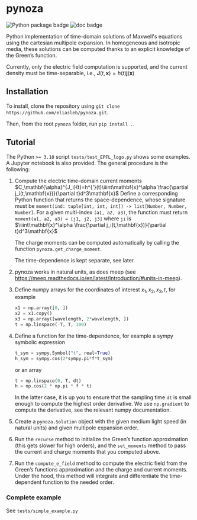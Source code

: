 # pynoza
![Python package badge](https://github.com/eliasleb/pynoza/actions/workflows/master.yml/badge.svg)
![doc badge](https://readthedocs.org/projects/pynoza/badge/?version=latest)

Python implementation of time-domain solutions of Maxwell's equations using the cartesian multipole expansion. In homogeneous and isotropic media, these solutions can be computed thanks to an explicit knowledge of the Green’s function.

Currently, only the electric field computation is supported, and the current density must be time-separable, i.e., $\mathbf{J}(t,\mathbf{x})=h(t)\mathbf{j}(\mathbf{x})$

## Installation
To install, clone the repository using `git clone https://github.com/eliasleb/pynoza.git`.

Then, from the root `pynoza` folder, run `pip install .`.

## Tutorial

The Python `>= 3.10` script `tests/test_EPFL_logo.py` shows some examples. A Jupyter notebook is also provided. The general procedure is the following:

1. Compute the electric time-domain current moments 
   $C_\mathbf{\alpha}^{J_i}(t)=h^{'}(t)\iiint\mathbf{x}^\alpha \frac{\partial j_i(t,\mathbf{x})}{\partial t}d^3\mathbf{x}$ 
   Define a corresponding Python function that returns the space-dependence, whose signature must be 
   `moment(ind: tuple[int, int, int]) -> list[Number, Number, Number]`. For a given multi-index `(a1, a2, a3)`, the 
   function must return `moment(a1, a2, a3) = [j1, j2, j3]` where `ji` is  
   $\iiint\mathbf{x}^\alpha \frac{\partial j_i(t,\mathbf{x})}{\partial t}d^3\mathbf{x}$ 

   The charge moments can be computed automatically by calling the function `pynoza.get_charge_moment`.
   
   The time-dependence is kept separate, see later.

2. pynoza works in natural units, as does meep (see https://meep.readthedocs.io/en/latest/Introduction/#units-in-meep).

3. Define numpy arrays for the coordinates of interest $x_1,x_2,x_3,t$, for example 

   ```python
   x1 = np.array([0, ])
   x2 = x1.copy()
   x3 = np.array([wavelength, 2*wavelength, ])
   t = np.linspace(-T, T, 100)
   ```

4. Define a function for the time-dependence, for example a sympy symbolic expression

   ```python
   t_sym = sympy.Symbol("t", real=True)
   h_sym = sympy.cos(2*sympy.pi*f*t_sym)
   ```
   
   or an array

   ````python
   t = np.linspace(0, T, dt)
   h = np.cos(2 * np.pi * f * t)
   ````
 
   In the latter case, it is up you to ensure that the sampling time `dt` is small enough to compute the highest order 
   derivative. We use `np.gradient` to compute the derivative, see the relevant numpy documentation.

5. Create a `pynoza.Solution` object with the given medium light speed (in natural units) and given multipole expansion order.

6. Run the `recurse` method to initialize the Green’s function approximation (this gets slower for high orders), 
   and the `set_moments` method to pass the current and charge moments that you computed above.

7. Run the `compute_e_field` method to compute the electric field from the Green’s functions approximation and the 
   charge and current moments. Under the hood, this method will integrate and differentiate the time-dependent function 
   to the needed order.

### Complete example
See `tests/simple_example.py`
